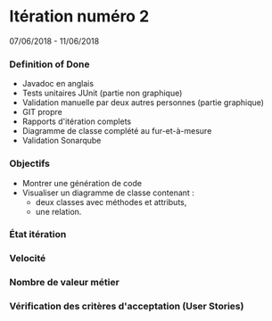 # Itération numéro 2
07/06/2018 - 11/06/2018

### Definition of Done

* Javadoc en anglais
* Tests unitaires JUnit (partie non graphique)
* Validation manuelle par deux autres personnes (partie graphique)
* GIT propre
* Rapports d'itération complets
* Diagramme de classe complété au fur-et-à-mesure
* Validation Sonarqube

### Objectifs

* Montrer une génération de code
* Visualiser un diagramme de classe contenant :
  * deux classes avec méthodes et attributs,
  * une relation.

### État itération

### Velocité

### Nombre de valeur métier

### Vérification des critères d'acceptation (User Stories)
